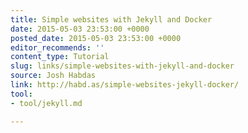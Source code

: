 ```yaml
---
title: Simple websites with Jekyll and Docker
date: 2015-05-03 23:53:00 +0000
posted_date: 2015-05-03 23:53:00 +0000
editor_recommends: ''
content_type: Tutorial
slug: links/simple-websites-with-jekyll-and-docker
source: Josh Habdas
link: http://habd.as/simple-websites-jekyll-docker/
tool:
- tool/jekyll.md

---
```

